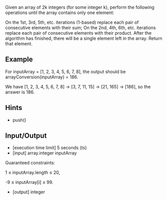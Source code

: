 Given an array of 2k integers (for some integer k), perform the following operations until the array contains only one element:

On the 1st, 3rd, 5th, etc. iterations (1-based) replace each pair of consecutive elements with their sum;
On the 2nd, 4th, 6th, etc. iterations replace each pair of consecutive elements with their product. After the algorithm has finished, there will be a single element left in the array. Return that element.

## Example

For inputArray = [1, 2, 3, 4, 5, 6, 7, 8], the output should be arrayConversion(inputArray) = 186.

We have [1, 2, 3, 4, 5, 6, 7, 8] -> [3, 7, 11, 15] -> [21, 165] -> [186], so the answer is 186.

## Hints

* push()

## Input/Output

* [execution time limit] 5 seconds (ts)
* [input] array.integer inputArray

Guaranteed constraints:

1 ≤ inputArray.length ≤ 20,

-9 ≤ inputArray[i] ≤ 99.

* [output] integer
